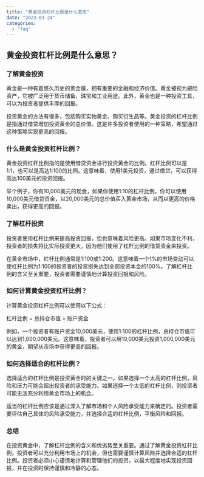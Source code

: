 ```yaml
---
title: "黄金投资杠杆比例是什么意思"
date: "2023-03-24"
categories: 
  - "faq"
---
```


## 黄金投资杠杆比例是什么意思？

### 了解黄金投资

黄金是一种有着悠久历史的贵金属，拥有重要的金融和经济价值。黄金被视为避险资产，它被广泛用于货币储备、珠宝和工业用途。此外，黄金也是一种投资工具，可以为投资者提供丰厚的回报。

投资黄金的方法有很多，包括购买实物黄金、购买衍生品等。黄金投资的杠杆比例是指通过借贷增加投资黄金的总价值。这是许多投资者使用的一种策略，希望通过这种策略实现更高的回报。

### 什么是黄金投资杠杆比例？

黄金投资杠杆比例指的是使用借贷资金进行投资黄金的比例。杠杆比例可以是1:1，也可以是高达1:100的比例。这意味着，使用1美元投资，通过借贷，可以获得高达100美元的投资回报。

举个例子，你有10,000美元的现金，如果你使用1:10的杠杆比例，你可以使用10,000美元借贷资金，以20,000美元的总价值买入黄金市场，从而以更高的价格卖出，获得更高的回报。

### 了解杠杆投资

投资者使用杠杆比例来提高投资回报，但也意味着风险更高。如果市场变化不利，投资者的损失将比实际投资更大，因为他们使用了杠杆比例的借贷资金来投资。

在黄金市场中，杠杆比例通常是1:100或1:200。这意味着一个1%的市场变动可以使杠杆比例为1:100的投资者的投资损失达到全部投资本金的100%。了解杠杆比例的含义至关重要，投资者需要谨慎地计算投资回报和风险。

### 如何计算黄金投资杠杆比例？

计算黄金投资杠杆比例可以使用以下公式：

杠杆比例 = 总持仓市值 ÷ 账户资金

例如，一个投资者有账户资金10,000美元，使用1:100的杠杆比例，总持仓市值可以达到1,000,000美元。这意味着，投资者可以用10,000美元投资1,000,000美元的黄金，期望从市场中获得更高的回报。

### 如何选择适合的杠杆比例？

选择适合的杠杆比例是投资黄金时的关键之一。如果选择一个太高的杠杆比例，风险和压力可能会超出投资者的承受能力。如果选择一个太低的杠杆比例，则投资者可能无法充分利用黄金市场上的机会。

适当的杠杆比例应该是通过深入了解市场和个人风险承受能力来确定的。投资者需要评估自己具体的风险承受能力，并选择合适的杠杆比例，平衡风险和回报。

### 总结

在投资黄金中，了解杠杆比例的含义和优劣势至关重要。通过了解黄金投资杠杆比例，投资者可以充分利用市场上的机会，但也需要谨慎计算风险并选择合适的杠杆比例。投资者必须小心谨慎地计算和管理他们的投资，以最大程度地实现投资回报，并在投资时保持谨慎和冷静的心态。

